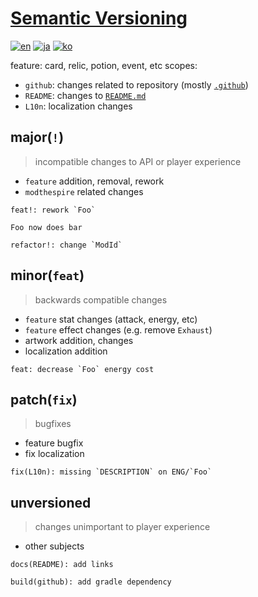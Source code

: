 # [Semantic Versioning](https://semver.org)

[![en][icon-en]][en] [![ja][icon-ja]][ja] [![ko][icon-ko]][ko]

[en]: ./semver.md
[icon-en]: https://img.shields.io/badge/lang-en-red?style=flat-square
[ja]: ./semver.ja.md
[icon-ja]: https://img.shields.io/badge/lang-ja-orange?style=flat-square
[ko]: ./semver.ko.md
[icon-ko]: https://img.shields.io/badge/lang-ko-yellow?style=flat-square

feature: card, relic, potion, event, etc scopes:

- `github`: changes related to repository (mostly [`.github`](/.github))
- `README`: changes to [`README.md`](/README.md)
- `L10n`: localization changes

## major(`!`)

> incompatible changes to API or player experience

- `feature` addition, removal, rework
- `modthespire` related changes

```
feat!: rework `Foo`

Foo now does bar
```

```
refactor!: change `ModId`
```

## minor(`feat`)

> backwards compatible changes

- `feature` stat changes (attack, energy, etc)
- `feature` effect changes (e.g. remove `Exhaust`)
- artwork addition, changes
- localization addition

```
feat: decrease `Foo` energy cost
```

## patch(`fix`)

> bugfixes

- feature bugfix
- fix localization

```
fix(L10n): missing `DESCRIPTION` on ENG/`Foo`
```

## unversioned

> changes unimportant to player experience

- other subjects

```
docs(README): add links
```

```
build(github): add gradle dependency
```
